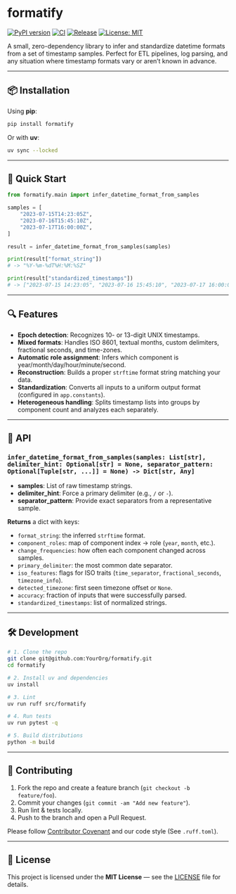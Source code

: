 # formatify

[![PyPI version](https://img.shields.io/pypi/v/formatify.svg)](https://pypi.org/project/formatify) [![CI](https://github.com/PieceWiseProjects/formatify/actions/workflows/pr.yml/badge.svg)](https://github.com/PieceWiseProjects/formatify/actions) [![Release](https://github.com/PieceWiseProjects/formatify/actions/workflows/release.yml/badge.svg)](https://github.com/PieceWiseProjects/formatify/releases) [![License: MIT](https://img.shields.io/badge/License-MIT-blue.svg)](LICENSE)

A small, zero-dependency library to infer and standardize datetime formats from a set of timestamp samples. Perfect for ETL pipelines, log parsing, and any situation where timestamp formats vary or aren’t known in advance.

---

## 📦 Installation

Using **pip**:

```bash
pip install formatify
```

Or with **uv**:

```bash
uv sync --locked
```

---

## 🚀 Quick Start

```python
from formatify.main import infer_datetime_format_from_samples

samples = [
    "2023-07-15T14:23:05Z",
    "2023-07-16T15:45:10Z",
    "2023-07-17T16:00:00Z",
]

result = infer_datetime_format_from_samples(samples)

print(result["format_string"])
# -> "%Y-%m-%dT%H:%M:%SZ"

print(result["standardized_timestamps"])
# -> ["2023-07-15 14:23:05", "2023-07-16 15:45:10", "2023-07-17 16:00:00"]
```

---

## 🔍 Features

* **Epoch detection**: Recognizes 10- or 13-digit UNIX timestamps.
* **Mixed formats**: Handles ISO 8601, textual months, custom delimiters, fractional seconds, and time-zones.
* **Automatic role assignment**: Infers which component is year/month/day/hour/minute/second.
* **Reconstruction**: Builds a proper `strftime` format string matching your data.
* **Standardization**: Converts all inputs to a uniform output format (configured in `app.constants`).
* **Heterogeneous handling**: Splits timestamp lists into groups by component count and analyzes each separately.

---

## 📖 API

### `infer_datetime_format_from_samples(samples: List[str], delimiter_hint: Optional[str] = None, separator_pattern: Optional[Tuple[str, ...]] = None) -> Dict[str, Any]`

* **samples**: List of raw timestamp strings.
* **delimiter\_hint**: Force a primary delimiter (e.g., `/` or `-`).
* **separator\_pattern**: Provide exact separators from a representative sample.

**Returns** a dict with keys:

* `format_string`: the inferred `strftime` format.
* `component_roles`: map of component index → role (`year`, `month`, etc.).
* `change_frequencies`: how often each component changed across samples.
* `primary_delimiter`: the most common date separator.
* `iso_features`: flags for ISO traits (`time_separator`, `fractional_seconds`, `timezone_info`).
* `detected_timezone`: first seen timezone offset or `None`.
* `accuracy`: fraction of inputs that were successfully parsed.
* `standardized_timestamps`: list of normalized strings.

---

## 🛠 Development

```bash
# 1. Clone the repo
git clone git@github.com:YourOrg/formatify.git
cd formatify

# 2. Install uv and dependencies
uv install

# 3. Lint
uv run ruff src/formatify

# 4. Run tests
uv run pytest -q

# 5. Build distributions
python -m build
```

---

## 🤝 Contributing

1. Fork the repo and create a feature branch (`git checkout -b feature/foo`).
2. Commit your changes (`git commit -am "Add new feature"`).
3. Run lint & tests locally.
4. Push to the branch and open a Pull Request.

Please follow [Contributor Covenant](https://www.contributor-covenant.org) and our code style (See `.ruff.toml`).

---

## 📜 License

This project is licensed under the **MIT License** — see the [LICENSE](LICENSE) file for details.
